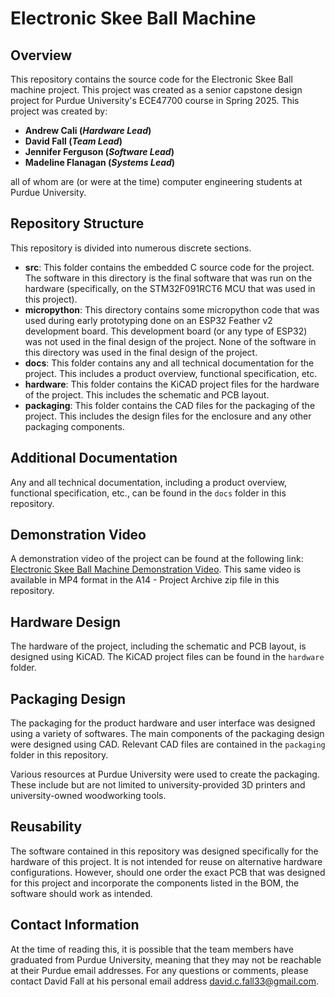 # Electronic Skee Ball Machine

## Overview 

This repository contains the source code for the Electronic Skee Ball machine project. This project was created as a senior capstone design project for Purdue University's ECE47700 
course in Spring 2025. 
This project was created by: 
* **Andrew Cali (*Hardware Lead*)**
* **David Fall (*Team Lead*)**
* **Jennifer Ferguson (*Software Lead*)**
* **Madeline Flanagan (*Systems Lead*)**

all of whom are (or were at the time) computer engineering students at Purdue University. 

## Repository Structure
This repository is divided into numerous discrete sections. 
* **src**: This folder contains the embedded C source code for the project. The software in this directory is the final software that was run on the hardware (specifically, on the STM32F091RCT6 MCU that was used in this project). 
* **micropython**: This directory contains some micropython code that was used during early prototyping done on an ESP32 Feather v2 development board. This development board (or any type of ESP32) was not used in the final design of the project. None of the software in this directory was used in the final design of the project.
* **docs**: This folder contains any and all technical documentation for the project. This includes a product overview, functional specification, etc.
* **hardware**: This folder contains the KiCAD project files for the hardware of the project. This includes the schematic and PCB layout. 
* **packaging**: This folder contains the CAD files for the packaging of the project. This includes the design files for the enclosure and any other packaging components.


## Additional Documentation 

Any and all technical documentation, including a product overview, functional specification, etc., can be found in the `docs` folder in this repository.

## Demonstration Video
A demonstration video of the project can be found at the following link: [Electronic Skee Ball Machine Demonstration Video](https://youtu.be/028JnDdOcIg). This same video is available in MP4 format in the A14 - Project Archive zip file in this repository.

## Hardware Design
The hardware of the project, including the schematic and PCB layout, is designed using KiCAD. The KiCAD project files can be found in the `hardware` folder. 

## Packaging Design 
The packaging for the product hardware and user interface was designed using a variety of softwares. The main components of the packaging design were designed using CAD. Relevant CAD files are contained in the `packaging` folder in this repository. 

Various resources at Purdue University were used to create the packaging. These include but are not limited to university-provided 3D printers and university-owned woodworking tools.

## Reusability 
The software contained in this repository was designed specifically for the hardware of this project. It is not intended for reuse on alternative hardware configurations. However, should one order the exact PCB that was designed for this project and incorporate the components listed in the BOM, the software should work as intended.

## Contact Information
At the time of reading this, it is possible that the team members have graduated from Purdue University, meaning that they may not be reachable at their Purdue email addresses. For any questions or comments, please contact David Fall at his personal email address 
[david.c.fall33@gmail.com](mailto:david.c.fall33@gmail.com).

